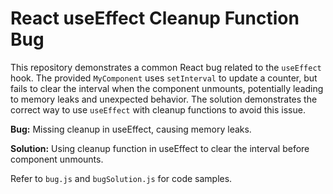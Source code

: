 # React useEffect Cleanup Function Bug

This repository demonstrates a common React bug related to the `useEffect` hook.  The provided `MyComponent` uses `setInterval` to update a counter, but fails to clear the interval when the component unmounts, potentially leading to memory leaks and unexpected behavior.  The solution demonstrates the correct way to use `useEffect` with cleanup functions to avoid this issue.  

**Bug:** Missing cleanup in useEffect, causing memory leaks.

**Solution:** Using cleanup function in useEffect to clear the interval before component unmounts. 

Refer to `bug.js` and `bugSolution.js` for code samples.